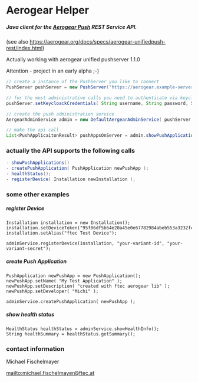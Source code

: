 # Aerogear Helper

##### Java client for the [Aerogear Push](https://aerogear.org/push/) REST Service API.

(see also <https://aerogear.org/docs/specs/aerogear-unifiedpush-rest/index.html>)

Actually working with aerogear unified pushserver 1.1.0

Attention - project in an early alpha ;-)


```java
// create a instance of the PushServer you like to connect
PushServer pushServer = new PushServer("https://aerogear.example-server.at");

// for the most administrative calls you need to authenticate via keycloack
pushServer.setKeycloackCredentials( String username, String password, String clientId )

// create the push administration service
AergearAdminService admin = new DefaultAergearAdminService( pushServer );

// make the api call
List<PushApplicaitonResult> pushAppsOnServer = admin.showPushApplications();
```

### actually the API supports the following calls
```java
- showPushApplications()
- createPushApplication( PushApplication newPushApp );
- healthStatus();
- registerDevice( Installation newInstallation );
```

### some other examples
##### register Device
```
Installation installation = new Installation();
installation.setDeviceToken("95f86df5b64e20a45e0e67782984abeb553a3232fcedf1d75407885798be67");
installation.setAlias("ftec Test Device");

adminService.registerDevice(installation, "your-variant-id", "your-variant-secret");
```

##### create Push Application
```
PushApplication newPushApp = new PushApplication();
newPushApp.setName( "My Test Application" );
newPushApp.setDescription( "created with ftec aerogear lib" );
newPushApp.setDeveloper( "Michi" );

adminService.createPushApplication( newPushApp );
```

##### show health status
```
HealthStatus healthStatus = adminService.showHealthInfo();
String healthSummary = healthStatus.getSummary();
```


### contact information
Michael Fischelmayer

<mailto:michael.fischelmayer@ftec.at>